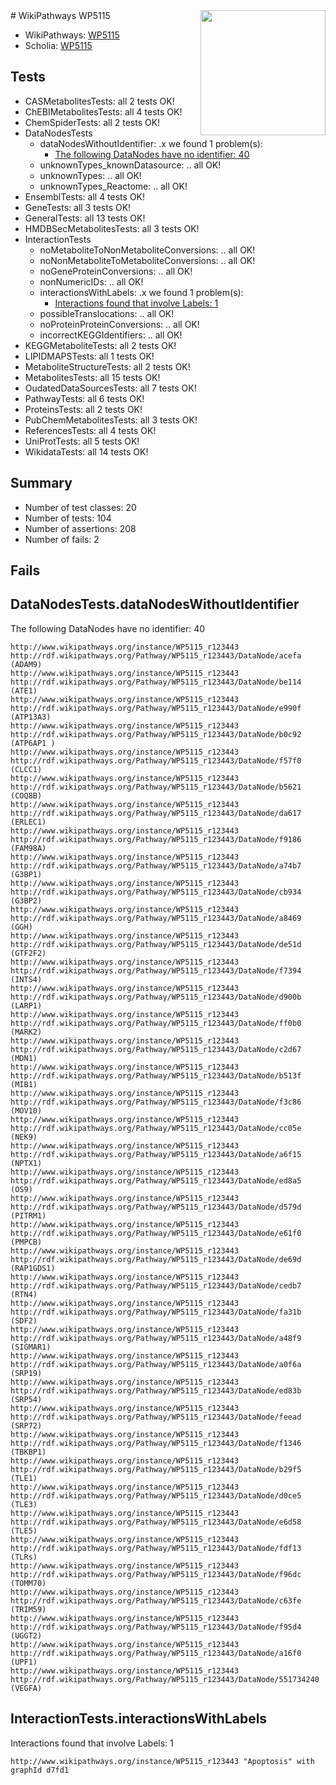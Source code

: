<img style="float: right; width: 200px" src="https://upload.wikimedia.org/wikipedia/commons/thumb/8/83/Wplogo_with_text_500.png/640px-Wplogo_with_text_500.png" />
# WikiPathways WP5115

* WikiPathways: [WP5115](https://new.wikipathways.org/pathways/WP5115)
* Scholia: [WP5115](https://scholia.toolforge.org/wikipathways/WP5115)
## Tests
* CASMetabolitesTests: all 2 tests OK!
* ChEBIMetabolitesTests: all 4 tests OK!
* ChemSpiderTests: all 2 tests OK!
* DataNodesTests
    * dataNodesWithoutIdentifier: .x we found 1 problem(s):
        * [The following DataNodes have no identifier: 40](#8792c4ed)
    * unknownTypes_knownDatasource: .. all OK!
    * unknownTypes: .. all OK!
    * unknownTypes_Reactome: .. all OK!
* EnsemblTests: all 4 tests OK!
* GeneTests: all 3 tests OK!
* GeneralTests: all 13 tests OK!
* HMDBSecMetabolitesTests: all 3 tests OK!
* InteractionTests
    * noMetaboliteToNonMetaboliteConversions: .. all OK!
    * noNonMetaboliteToMetaboliteConversions: .. all OK!
    * noGeneProteinConversions: .. all OK!
    * nonNumericIDs: .. all OK!
    * interactionsWithLabels: .x we found 1 problem(s):
        * [Interactions found that involve Labels: 1](#630d2678)
    * possibleTranslocations: .. all OK!
    * noProteinProteinConversions: .. all OK!
    * incorrectKEGGIdentifiers: .. all OK!
* KEGGMetaboliteTests: all 2 tests OK!
* LIPIDMAPSTests: all 1 tests OK!
* MetaboliteStructureTests: all 2 tests OK!
* MetabolitesTests: all 15 tests OK!
* OudatedDataSourcesTests: all 7 tests OK!
* PathwayTests: all 6 tests OK!
* ProteinsTests: all 2 tests OK!
* PubChemMetabolitesTests: all 3 tests OK!
* ReferencesTests: all 4 tests OK!
* UniProtTests: all 5 tests OK!
* WikidataTests: all 14 tests OK!


## Summary

* Number of test classes: 20
* Number of tests: 104
* Number of assertions: 208
* Number of fails: 2

## Fails

<a name="8792c4ed" />

## DataNodesTests.dataNodesWithoutIdentifier

The following DataNodes have no identifier: 40
```
http://www.wikipathways.org/instance/WP5115_r123443 http://rdf.wikipathways.org/Pathway/WP5115_r123443/DataNode/acefa (ADAM9)
http://www.wikipathways.org/instance/WP5115_r123443 http://rdf.wikipathways.org/Pathway/WP5115_r123443/DataNode/be114 (ATE1)
http://www.wikipathways.org/instance/WP5115_r123443 http://rdf.wikipathways.org/Pathway/WP5115_r123443/DataNode/e990f (ATP13A3)
http://www.wikipathways.org/instance/WP5115_r123443 http://rdf.wikipathways.org/Pathway/WP5115_r123443/DataNode/b0c92 (ATP6AP1 )
http://www.wikipathways.org/instance/WP5115_r123443 http://rdf.wikipathways.org/Pathway/WP5115_r123443/DataNode/f57f0 (CLCC1)
http://www.wikipathways.org/instance/WP5115_r123443 http://rdf.wikipathways.org/Pathway/WP5115_r123443/DataNode/b5621 (COQ8B)
http://www.wikipathways.org/instance/WP5115_r123443 http://rdf.wikipathways.org/Pathway/WP5115_r123443/DataNode/da617 (ERLEC1)
http://www.wikipathways.org/instance/WP5115_r123443 http://rdf.wikipathways.org/Pathway/WP5115_r123443/DataNode/f9186 (FAM98A)
http://www.wikipathways.org/instance/WP5115_r123443 http://rdf.wikipathways.org/Pathway/WP5115_r123443/DataNode/a74b7 (G3BP1)
http://www.wikipathways.org/instance/WP5115_r123443 http://rdf.wikipathways.org/Pathway/WP5115_r123443/DataNode/cb934 (G3BP2)
http://www.wikipathways.org/instance/WP5115_r123443 http://rdf.wikipathways.org/Pathway/WP5115_r123443/DataNode/a8469 (GGH)
http://www.wikipathways.org/instance/WP5115_r123443 http://rdf.wikipathways.org/Pathway/WP5115_r123443/DataNode/de51d (GTF2F2)
http://www.wikipathways.org/instance/WP5115_r123443 http://rdf.wikipathways.org/Pathway/WP5115_r123443/DataNode/f7394 (INTS4)
http://www.wikipathways.org/instance/WP5115_r123443 http://rdf.wikipathways.org/Pathway/WP5115_r123443/DataNode/d900b (LARP1)
http://www.wikipathways.org/instance/WP5115_r123443 http://rdf.wikipathways.org/Pathway/WP5115_r123443/DataNode/ff0b0 (MARK2)
http://www.wikipathways.org/instance/WP5115_r123443 http://rdf.wikipathways.org/Pathway/WP5115_r123443/DataNode/c2d67 (MDN1)
http://www.wikipathways.org/instance/WP5115_r123443 http://rdf.wikipathways.org/Pathway/WP5115_r123443/DataNode/b513f (MIB1)
http://www.wikipathways.org/instance/WP5115_r123443 http://rdf.wikipathways.org/Pathway/WP5115_r123443/DataNode/f3c86 (MOV10)
http://www.wikipathways.org/instance/WP5115_r123443 http://rdf.wikipathways.org/Pathway/WP5115_r123443/DataNode/cc05e (NEK9)
http://www.wikipathways.org/instance/WP5115_r123443 http://rdf.wikipathways.org/Pathway/WP5115_r123443/DataNode/a6f15 (NPTX1)
http://www.wikipathways.org/instance/WP5115_r123443 http://rdf.wikipathways.org/Pathway/WP5115_r123443/DataNode/ed8a5 (OS9)
http://www.wikipathways.org/instance/WP5115_r123443 http://rdf.wikipathways.org/Pathway/WP5115_r123443/DataNode/d579d (PITRM1)
http://www.wikipathways.org/instance/WP5115_r123443 http://rdf.wikipathways.org/Pathway/WP5115_r123443/DataNode/e61f0 (PMPCB)
http://www.wikipathways.org/instance/WP5115_r123443 http://rdf.wikipathways.org/Pathway/WP5115_r123443/DataNode/de69d (RAP1GDS1)
http://www.wikipathways.org/instance/WP5115_r123443 http://rdf.wikipathways.org/Pathway/WP5115_r123443/DataNode/cedb7 (RTN4)
http://www.wikipathways.org/instance/WP5115_r123443 http://rdf.wikipathways.org/Pathway/WP5115_r123443/DataNode/fa31b (SDF2)
http://www.wikipathways.org/instance/WP5115_r123443 http://rdf.wikipathways.org/Pathway/WP5115_r123443/DataNode/a48f9 (SIGMAR1)
http://www.wikipathways.org/instance/WP5115_r123443 http://rdf.wikipathways.org/Pathway/WP5115_r123443/DataNode/a0f6a (SRP19)
http://www.wikipathways.org/instance/WP5115_r123443 http://rdf.wikipathways.org/Pathway/WP5115_r123443/DataNode/ed83b (SRP54)
http://www.wikipathways.org/instance/WP5115_r123443 http://rdf.wikipathways.org/Pathway/WP5115_r123443/DataNode/feead (SRP72)
http://www.wikipathways.org/instance/WP5115_r123443 http://rdf.wikipathways.org/Pathway/WP5115_r123443/DataNode/f1346 (TBKBP1)
http://www.wikipathways.org/instance/WP5115_r123443 http://rdf.wikipathways.org/Pathway/WP5115_r123443/DataNode/b29f5 (TLE1)
http://www.wikipathways.org/instance/WP5115_r123443 http://rdf.wikipathways.org/Pathway/WP5115_r123443/DataNode/d0ce5 (TLE3)
http://www.wikipathways.org/instance/WP5115_r123443 http://rdf.wikipathways.org/Pathway/WP5115_r123443/DataNode/e6d58 (TLE5)
http://www.wikipathways.org/instance/WP5115_r123443 http://rdf.wikipathways.org/Pathway/WP5115_r123443/DataNode/fdf13 (TLRs)
http://www.wikipathways.org/instance/WP5115_r123443 http://rdf.wikipathways.org/Pathway/WP5115_r123443/DataNode/f96dc (TOMM70)
http://www.wikipathways.org/instance/WP5115_r123443 http://rdf.wikipathways.org/Pathway/WP5115_r123443/DataNode/c63fe (TRIM59)
http://www.wikipathways.org/instance/WP5115_r123443 http://rdf.wikipathways.org/Pathway/WP5115_r123443/DataNode/f95d4 (UGGT2)
http://www.wikipathways.org/instance/WP5115_r123443 http://rdf.wikipathways.org/Pathway/WP5115_r123443/DataNode/a16f0 (UPF1)
http://www.wikipathways.org/instance/WP5115_r123443 http://rdf.wikipathways.org/Pathway/WP5115_r123443/DataNode/551734240 (VEGFA)
```

<a name="630d2678" />

## InteractionTests.interactionsWithLabels

Interactions found that involve Labels: 1
```
http://www.wikipathways.org/instance/WP5115_r123443 "Apoptosis" with graphId d7fd1
```


